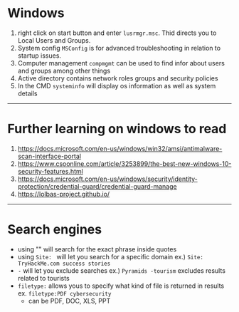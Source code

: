 # Windows
1. right click on start button and enter `lusrmgr.msc`. Thid directs you to Local Users and Groups.
2. System config `MSConfig` is for advanced troubleshooting in relation to startup issues.
3. Computer management `compmgmt` can be used to find infor about users and groups among other things
4. Active directory contains network roles groups and security policies
5.  In the CMD `systeminfo` will display os information as well as system details

--- 
# Further learning on windows to read
1. https://docs.microsoft.com/en-us/windows/win32/amsi/antimalware-scan-interface-portal
2. https://www.csoonline.com/article/3253899/the-best-new-windows-10-security-features.html
3. https://docs.microsoft.com/en-us/windows/security/identity-protection/credential-guard/credential-guard-manage
4. https://lolbas-project.github.io/
 ---

 # Search engines
- using "" will search for the exact phrase inside quotes
- using `Site: ` will let you search for a specific domain ex.) `Site: TryHackMe.com success stories`
- `-` will let you exclude searches ex.) `Pyramids -tourism` excludes results related to tourists
- `filetype:` allows yous to specify what kind of file is returned in results ex. `filetype:PDF cybersecurity`
    - can be PDF, DOC, XLS, PPT
